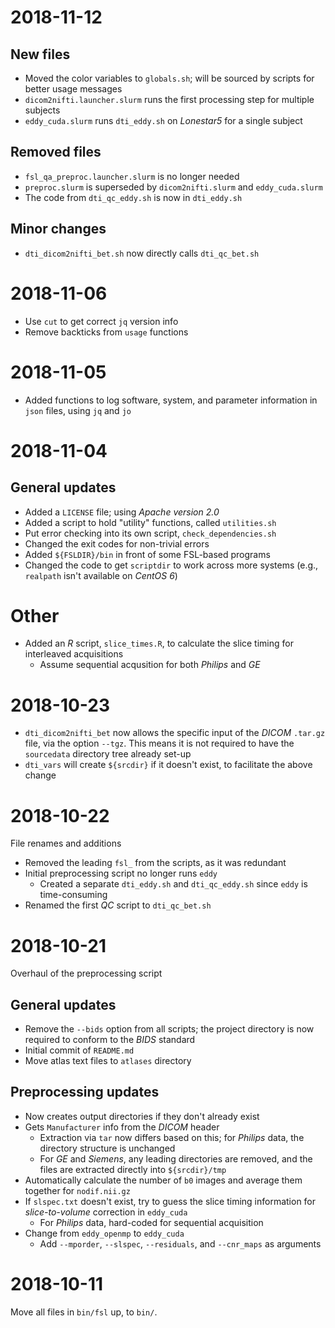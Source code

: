 # 2018-11-12

## New files
* Moved the color variables to `globals.sh`; will be sourced by scripts for better usage messages
* `dicom2nifti.launcher.slurm` runs the first processing step for multiple subjects
* `eddy_cuda.slurm` runs `dti_eddy.sh` on *Lonestar5* for a single subject

## Removed files
* `fsl_qa_preproc.launcher.slurm` is no longer needed
* `preproc.slurm` is superseded by `dicom2nifti.slurm` and `eddy_cuda.slurm`
* The code from `dti_qc_eddy.sh` is now in `dti_eddy.sh`

## Minor changes
* `dti_dicom2nifti_bet.sh` now directly calls `dti_qc_bet.sh`

# 2018-11-06
* Use `cut` to get correct `jq` version info
* Remove backticks from `usage` functions

# 2018-11-05

* Added functions to log software, system, and parameter information in `json` files, using `jq` and `jo`

# 2018-11-04

## General updates
* Added a `LICENSE` file; using *Apache version 2.0*
* Added a script to hold "utility" functions, called `utilities.sh`
* Put error checking into its own script, `check_dependencies.sh`
* Changed the exit codes for non-trivial errors
* Added `${FSLDIR}/bin` in front of some FSL-based programs
* Changed the code to get `scriptdir` to work across more systems (e.g., `realpath` isn't available on *CentOS 6*)

# Other
* Added an *R* script, `slice_times.R`, to calculate the slice timing for interleaved acquisitions
    * Assume sequential acqusition for both *Philips* and *GE*

# 2018-10-23

* `dti_dicom2nifti_bet` now allows the specific input of the *DICOM* `.tar.gz` file, via the option `--tgz`.
    This means it is not required to have the `sourcedata` directory tree already set-up
* `dti_vars` will create `${srcdir}` if it doesn't exist, to facilitate the above change


# 2018-10-22
File renames and additions

* Removed the leading `fsl_` from the scripts, as it was redundant
* Initial preprocessing script no longer runs `eddy`
    * Created a separate `dti_eddy.sh` and `dti_qc_eddy.sh` since `eddy` is time-consuming
* Renamed the first *QC* script to `dti_qc_bet.sh`


# 2018-10-21
Overhaul of the preprocessing script

## General updates
* Remove the `--bids` option from all scripts; the project directory is now required to conform to the *BIDS* standard
* Initial commit of `README.md`
* Move atlas text files to `atlases` directory

## Preprocessing updates
* Now creates output directories if they don't already exist
* Gets `Manufacturer` info from the *DICOM* header
    * Extraction via `tar` now differs based on this; for *Philips* data, the directory structure is unchanged
    * For *GE* and *Siemens*, any leading directories are removed, and the files are extracted directly into `${srcdir}/tmp`
* Automatically calculate the number of `b0` images and average them together for `nodif.nii.gz`
* If `slspec.txt` doesn't exist, try to guess the slice timing information for *slice-to-volume* correction in `eddy_cuda`
    * For *Philips* data, hard-coded for sequential acquisition
* Change from `eddy_openmp` to `eddy_cuda`
    * Add `--mporder`, `--slspec`, `--residuals`, and `--cnr_maps` as arguments

# 2018-10-11
Move all files in `bin/fsl` up, to `bin/`.
